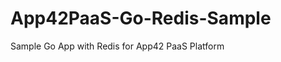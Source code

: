 App42PaaS-Go-Redis-Sample
=========================

Sample Go App with Redis for App42 PaaS Platform
